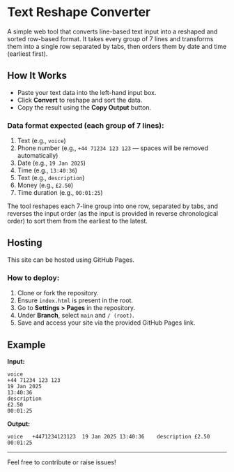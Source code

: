 # Text Reshape Converter

A simple web tool that converts line-based text input into a reshaped and sorted row-based format. It takes every group of 7 lines and transforms them into a single row separated by tabs, then orders them by date and time (earliest first).

## How It Works
- Paste your text data into the left-hand input box.
- Click **Convert** to reshape and sort the data.
- Copy the result using the **Copy Output** button.

### Data format expected (each group of 7 lines):
1. Text (e.g., `voice`)
2. Phone number (e.g., `+44 71234 123 123` — spaces will be removed automatically)
3. Date (e.g., `19 Jan 2025`)
4. Time (e.g., `13:40:36`)
5. Text (e.g., `description`)
6. Money (e.g., `£2.50`)
7. Time duration (e.g., `00:01:25`)

The tool reshapes each 7-line group into one row, separated by tabs, and reverses the input order (as the input is provided in reverse chronological order) to sort them from the earliest to the latest.

## Hosting
This site can be hosted using GitHub Pages.

### How to deploy:
1. Clone or fork the repository.
2. Ensure `index.html` is present in the root.
3. Go to **Settings > Pages** in the repository.
4. Under **Branch**, select `main` and `/ (root)`.
5. Save and access your site via the provided GitHub Pages link.

## Example
**Input:**
```
voice
+44 71234 123 123
19 Jan 2025
13:40:36
description
£2.50
00:01:25
```

**Output:**
```
voice	+4471234123123	19 Jan 2025	13:40:36	description	£2.50	00:01:25
```

---

Feel free to contribute or raise issues!
